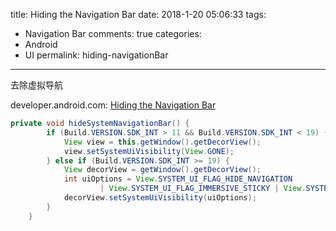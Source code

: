 title: Hiding the Navigation Bar
date: 2018-1-20 05:06:33
tags: 
 - Navigation Bar
comments: true
categories: 
 - Android
 - UI
permalink: hiding-navigationBar
---

去除虚拟导航

developer.android.com: [Hiding the Navigation Bar]


```java
private void hideSystemNavigationBar() {
        if (Build.VERSION.SDK_INT > 11 && Build.VERSION.SDK_INT < 19) {
            View view = this.getWindow().getDecorView();
            view.setSystemUiVisibility(View.GONE);
        } else if (Build.VERSION.SDK_INT >= 19) {
            View decorView = getWindow().getDecorView();
            int uiOptions = View.SYSTEM_UI_FLAG_HIDE_NAVIGATION
                    | View.SYSTEM_UI_FLAG_IMMERSIVE_STICKY | View.SYSTEM_UI_FLAG_FULLSCREEN;
            decorView.setSystemUiVisibility(uiOptions);
        }
    }
```


[Hiding the Navigation Bar]:https://developer.android.com/training/system-ui/navigation.html#behind



